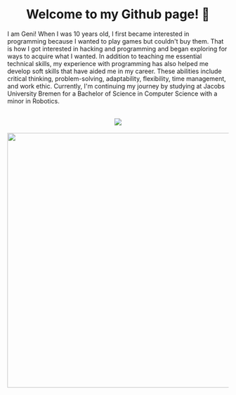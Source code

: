 
<h1 align="center"> Welcome to my Github page! 👋 </h1>

I am Geni! When I was 10 years old, I first became interested in programming because I wanted to play games but couldn't buy them. That is how I got interested in hacking and programming and began exploring for ways to acquire what I wanted. In addition to teaching me essential technical skills, my experience with programming has also helped me develop soft skills that have aided me in my career. These abilities include critical thinking, problem-solving, adaptability, flexibility, time management, and work ethic. Currently, I'm continuing my journey by studying at Jacobs University Bremen for a Bachelor of Science in Computer Science with a minor in Robotics.

<br />
<div align="center">
    <img src="https://media.tenor.com/vrFbK2_nYwoAAAAC/vaporwave.gif">
</div>
<br />
<div align="center">
    <img src="https://github-readme-stats.vercel.app/api?username=gen1-m&show_icons=true&theme=ayu-mirage" width="580"/>
</div>
<!-- <img src="https://giffiles.alphacoders.com/124/124961.gif" -->



